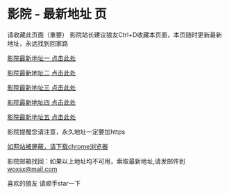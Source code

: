 # 影院 - 最新地址 页

请收藏此页面（重要）
影院站长建议狼友Ctrl+D收藏本页面，本页随时更新最新地址，永远找到回家路

[影院最新地址一 点击此处](https://f5lkxa.com/) 

[影院最新地址二 点击此处](https://y5temh.com/) 

[影院最新地址三 点击此处](https://ck55eh.com/) 

[影院最新地址四 点击此处](https://y5temh.com/) 

[影院最新地址五 点击此处](https://f5lkxa.com/) 

影院提醒您请注意，永久地址一定要加https

[如网站被屏蔽，请下载chrome浏览器](https://8xe23.com/chrome_93.0.4577.82.apk) 

影院邮箱找回：如果以上地址均不可用，索取最新地址,请发邮件到 woxsx@mail.com

喜欢的狼友 请顺手star一下
